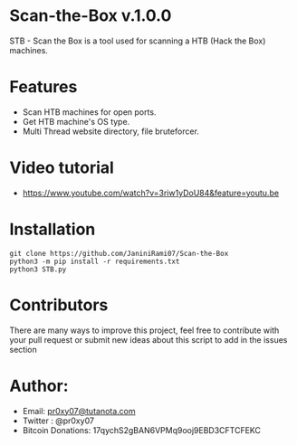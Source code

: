 # Scan-the-Box v.1.0.0
STB - Scan the Box is a tool used for scanning a HTB (Hack the Box) machines.


# Features
- Scan HTB machines for open ports.
- Get HTB machine's OS type.
- Multi Thread website directory, file bruteforcer.

# Video tutorial
- https://www.youtube.com/watch?v=3riw1yDoU84&feature=youtu.be


# Installation
```
git clone https://github.com/JaniniRami07/Scan-the-Box
python3 -m pip install -r requirements.txt
python3 STB.py
```

# Contributors
There are many ways to improve this project, feel free to contribute with your pull request or submit new ideas about this script to add in the issues section

# Author:
- Email: pr0xy07@tutanota.com
- Twitter : @pr0xy07
- Bitcoin Donations: 17qychS2gBAN6VPMq9ooj9EBD3CFTCFEKC
